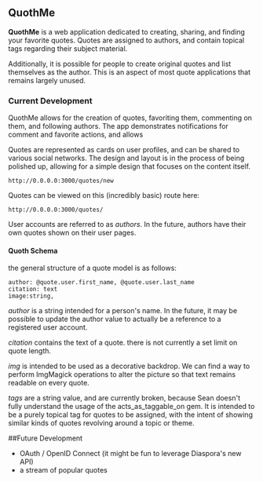 ## QuothMe
__QuothMe__ is a web application dedicated to creating, sharing, and finding
your favorite quotes. Quotes are assigned to authors, and contain topical tags
regarding their subject material.

Additionally, it is possible for people to create original quotes and
list themselves as the author. This is an aspect of most quote applications that
remains largely unused.

### Current Development
QuothMe allows for the creation of quotes, favoriting them, commenting on them,
and following authors. The app demonstrates notifications for comment and favorite
actions, and allows

Quotes are represented as cards on user profiles, and can be shared to various
social networks. The design and layout is in the process of being polished up,
allowing for a simple design that focuses on the content itself.

```
http://0.0.0.0:3000/quotes/new
```
Quotes can be viewed on this (incredibly basic) route here:
```
http://0.0.0.0:3000/quotes/
```

User accounts are referred to as *authors*. In the future, authors have their own
quotes shown on their user pages.

#### Quoth Schema
the general structure of a quote model is as follows:
```
author: @quote.user.first_name, @quote.user.last_name
citation: text
image:string,

```
*author* is a string intended for a person's name. In the future,
it may be possible to update the author value to actually be a reference to a
registered user account.

*citation* contains the text of a quote. there is not currently a set limit on quote
length.

*img* is intended to be used as a decorative backdrop. We can find a way to
perform ImgMagick operations to alter the picture so that text remains readable
on every quote.

*tags* are a string value, and are currently broken, because Sean doesn't fully
understand the usage of the acts_as_taggable_on gem. It is intended to be a
purely topical tag for quotes to be assigned, with the intent of showing similar
kinds of quotes revolving around a topic or theme.

##Future Development
* OAuth / OpenID Connect (it might be fun to leverage Diaspora's new API)
* a stream of popular quotes
